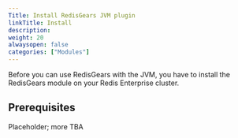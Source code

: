 ```yaml
---
Title: Install RedisGears JVM plugin
linkTitle: Install 
description:
weight: 20
alwaysopen: false
categories: ["Modules"]
---
```

Before you can use RedisGears with the JVM, you have to install the RedisGears module on your Redis Enterprise cluster.

## Prerequisites

Placeholder; more TBA